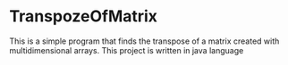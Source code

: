 # TranspozeOfMatrix
This is a simple program that finds the transpose of a matrix created with multidimensional arrays. This project is written in java language
